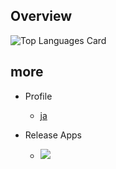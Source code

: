 ## Overview

![Top Languages Card](https://github-readme-stats.vercel.app/api/top-langs/?username=yutailang0119&count_private=true&theme=prussian&layout=compact)

## more

- Profile
  - [ja](https://github.com/yutailang0119/yutailang0119/blob/main/ja/Profile.md)

- Release Apps
    - <a href="https://github.com/yutailang0119/PixelaUI-App/wiki"><img src="https://github-readme-stats.vercel.app/api/pin/?username=yutailang0119&repo=PixelaUI-App&theme=prussian"></a>



<!--
**yutailang0119/yutailang0119** is a ✨ _special_ ✨ repository because its `README.md` (this file) appears on your GitHub profile.

Here are some ideas to get you started:

- 🔭 I’m currently working on ...
- 🌱 I’m currently learning ...
- 👯 I’m looking to collaborate on ...
- 🤔 I’m looking for help with ...
- 💬 Ask me about ...
- 📫 How to reach me: ...
- 😄 Pronouns: ...
- ⚡ Fun fact: ...
-->
